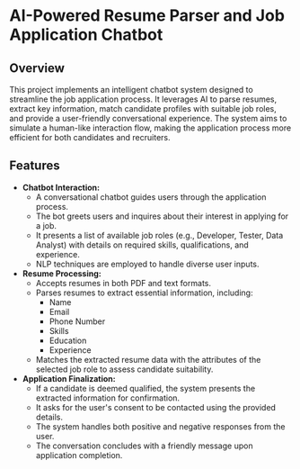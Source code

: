 # AI-Powered Resume Parser and Job Application Chatbot

## Overview

This project implements an intelligent chatbot system designed to streamline the job application process. It leverages AI to parse resumes, extract key information, match candidate profiles with suitable job roles, and provide a user-friendly conversational experience. The system aims to simulate a human-like interaction flow, making the application process more efficient for both candidates and recruiters.

## Features

* **Chatbot Interaction:**
    * A conversational chatbot guides users through the application process. 
    * The bot greets users and inquires about their interest in applying for a job. 
    * It presents a list of available job roles (e.g., Developer, Tester, Data Analyst) with details on required skills, qualifications, and experience.
    * NLP techniques are employed to handle diverse user inputs.
* **Resume Processing:**
    * Accepts resumes in both PDF and text formats. 
    * Parses resumes to extract essential information, including:
        * Name
        * Email
        * Phone Number
        * Skills
        * Education
        * Experience
    * Matches the extracted resume data with the attributes of the selected job role to assess candidate suitability.
* **Application Finalization:**
    * If a candidate is deemed qualified, the system presents the extracted information for confirmation. 
    * It asks for the user's consent to be contacted using the provided details.
    * The system handles both positive and negative responses from the user. 
    * The conversation concludes with a friendly message upon application completion. 




